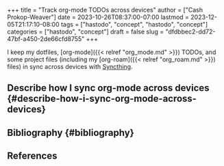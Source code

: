 +++
title = "Track org-mode TODOs across devices"
author = ["Cash Prokop-Weaver"]
date = 2023-10-26T08:37:00-07:00
lastmod = 2023-12-05T21:17:10-08:00
tags = ["hastodo", "concept", "hastodo", "concept"]
categories = ["hastodo", "concept"]
draft = false
slug = "dfdbbec2-dd72-47bf-a450-2de66cfd8755"
+++

I keep my dotfiles, [org-mode]({{< relref "org_mode.md" >}}) TODOs, and some project files (including my [org-roam]({{< relref "org_roam.md" >}}) files) in sync across devices with [Syncthing](https://syncthing.net/).


## Describe how I sync org-mode across devices {#describe-how-i-sync-org-mode-across-devices}


## Bibliography {#bibliography}

## References

<style>.csl-entry{text-indent: -1.5em; margin-left: 1.5em;}</style><div class="csl-bib-body">
</div>
